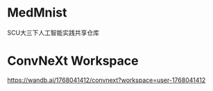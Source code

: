 # MedMnist
SCU大三下人工智能实践共享仓库
# ConvNeXt Workspace
https://wandb.ai/1768041412/convnext?workspace=user-1768041412
